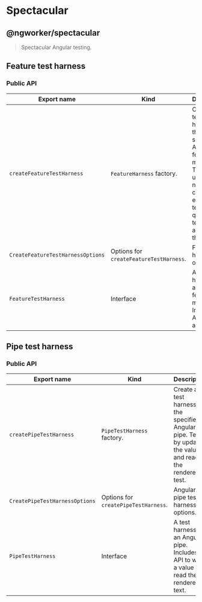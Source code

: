# Spectacular

## @ngworker/spectacular

> Spectacular Angular testing.

## Feature test harness

### Public API

| Export name                       | Kind                                    | Description                                                                                                                                                 |
| --------------------------------- | --------------------------------------- | ----------------------------------------------------------------------------------------------------------------------------------------------------------- |
| `createFeatureTestHarness`        | `FeatureHarness` factory.               | Create a test harness for the specified Angular feature module. Test as-a-user by navigating, clicking, entering text, querying text and asserting the URL. |
| `CreateFeatureTestHarnessOptions` | Options for `createFeatureTestHarness`. | Feature test harness options.                                                                                                                               |
| `FeatureTestHarness`              | Interface                               | A test harness for an Angular feature module. Includes an API to test as-a-user.                                                                            |

## Pipe test harness

### Public API

| Export name                    | Kind                                 | Description                                                                                                        |
| ------------------------------ | ------------------------------------ | ------------------------------------------------------------------------------------------------------------------ |
| `createPipeTestHarness`        | `PipeTestHarness` factory.           | Create a test harness for the specified Angular pipe. Test it by updating the value and reading the rendered test. |
| `CreatePipeTestHarnessOptions` | Options for `createPipeTestHarness`. | Angular pipe test harness options.                                                                                 |
| `PipeTestHarness`              | Interface                            | A test harness for an Angular pipe. Includes an API to write a value and read the rendered text.                   |
